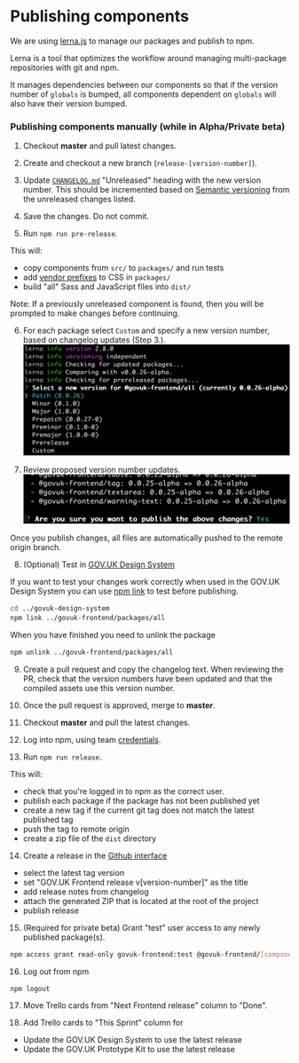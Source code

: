 # Publishing components

We are using [lerna.js](https://lernajs.io/) to manage our packages and publish
to npm.

Lerna is a tool that optimizes the workflow around managing multi-package
repositories with git and npm.

It manages dependencies between our components so that if the version number of
`globals` is bumped, all components dependent on `globals` will also have their
version bumped.

### Publishing components manually (while in Alpha/Private beta)

1. Checkout **master** and pull latest changes.

2. Create and checkout a new branch (`release-[version-number]`).

3. Update [`CHANGELOG.md`](../CHANGELOG.md) "Unreleased" heading with the new version number.
   This should be incremented based on [Semantic versioning](https://semver.org/) from the unreleased changes listed.

4. Save the changes. Do not commit.

5. Run `npm run pre-release`.

This will:
  - copy components from `src/` to `packages/` and run tests
  - add [vendor prefixes](https://github.com/postcss/autoprefixer) to CSS in `packages/`
  - build "all" Sass and JavaScript files into `dist/`

Note: If a previously unreleased component is found, then you will be prompted to make changes before continuing.

6. For each package select `Custom` and specify a new version number, based on changelog updates (Step 3.).
  ![Select version in Lerna](./img/lerna-select-version.png)

7. Review proposed version number updates.
  ![Confirm publishing of changes in Lerna](./img/lerna-confirm-publish.png)

  Once you publish changes, all files are automatically pushed to the remote origin branch.

8. (Optional) Test in [GOV.UK Design System](git@github.com:alphagov/govuk-design-system.git)

  If you want to test your changes work correctly when used in the GOV.UK Design System you can use [npm link](https://docs.npmjs.com/cli/link) to test before publishing.

  ```bash
  cd ../govuk-design-system
  npm link ../govuk-frontend/packages/all
  ```

  When you have finished you need to unlink the package

  ```bash
  npm unlink ../govuk-frontend/packages/all
  ```

9. Create a pull request and copy the changelog text.
   When reviewing the PR, check that the version numbers have been updated and that the compiled assets use this version number.

10. Once the pull request is approved, merge to **master**.

11. Checkout **master** and pull the latest changes.

12. Log into npm, using team [credentials](https://github.com/alphagov/design-system-team-credentials/tree/master/npm/govuk-patterns-and-tools).

13. Run `npm run release`.

  This will:
  - check that you're logged in to npm as the correct user.
  - publish each package if the package has not been published yet
  - create a new tag if the current git tag does not match the latest published tag
  - push the tag to remote origin
  - create a zip file of the `dist` directory

14. Create a release in the [Github interface](https://github.com/alphagov/govuk-frontend/releases/new)
  - select the latest tag version
  - set "GOV.UK Frontend release v[version-number]" as the title
  - add release notes from changelog
  - attach the generated ZIP that is located at the root of the project
  - publish release

15. (Required for private beta) Grant "test" user access to any newly published package(s).
```bash
npm access grant read-only govuk-frontend:test @govuk-frontend/[component-name]
```
16. Log out from npm
```bash
npm logout
```
17. Move Trello cards from "Next Frontend release" column to "Done".

18. Add Trello cards to "This Sprint" column for
  - Update the GOV.UK Design System to use the latest release
  - Update the GOV.UK Prototype Kit to use the latest release
